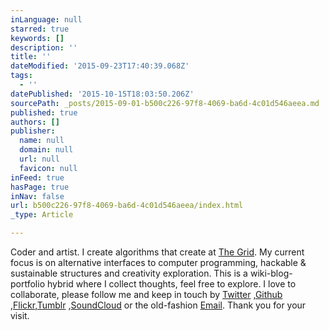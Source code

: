 ```yaml
---
inLanguage: null
starred: true
keywords: []
description: ''
title: ''
dateModified: '2015-09-23T17:40:39.068Z'
tags:
  - ''
datePublished: '2015-10-15T18:03:50.206Z'
sourcePath: _posts/2015-09-01-b500c226-97f8-4069-ba6d-4c01d546aeea.md
published: true
authors: []
publisher:
  name: null
  domain: null
  url: null
  favicon: null
inFeed: true
hasPage: true
inNav: false
url: b500c226-97f8-4069-ba6d-4c01d546aeea/index.html
_type: Article

---
```

Coder and artist. I create algorithms that create at [The Grid][0]. My current focus is on alternative interfaces to computer programming, hackable & sustainable structures and creativity exploration. This is a wiki-blog-portfolio hybrid where I collect thoughts, feel free to explore. I love to collaborate, please follow me and keep in touch by [Twitter][1] ,[Github][2] ,[Flickr][3],[Tumblr][4] ,[SoundCloud][5] or the old-fashion [Email][6]. Thank you for your visit.

[0]: http://thegrid.io/
[1]: http://twitter.com/aut0mata
[2]: https://web.archive.org/web/20150801043312/http://github.com/automata
[3]: https://web.archive.org/web/20150801043312/http://flickr.com/auto_mata
[4]: https://web.archive.org/web/20150801043312/http://aut0mata.tumblr.com/
[5]: https://web.archive.org/web/20150801043312/https://soundcloud.com/aut0mata
[6]: mailto:vilson@void.cc